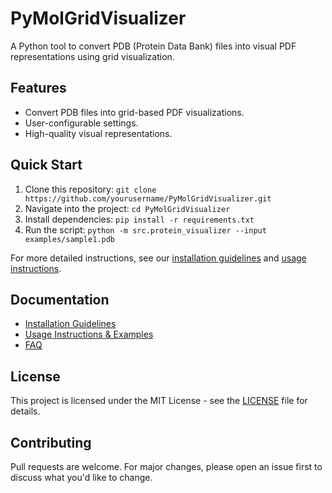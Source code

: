 # PyMolGridVisualizer

A Python tool to convert PDB (Protein Data Bank) files into visual PDF representations using grid visualization.

## Features

- Convert PDB files into grid-based PDF visualizations.
- User-configurable settings.
- High-quality visual representations.

## Quick Start

1. Clone this repository: `git clone https://github.com/yourusername/PyMolGridVisualizer.git`
2. Navigate into the project: `cd PyMolGridVisualizer`
3. Install dependencies: `pip install -r requirements.txt`
4. Run the script: `python -m src.protein_visualizer --input examples/sample1.pdb`

For more detailed instructions, see our [installation guidelines](docs/installation.md) and [usage instructions](docs/usage.md).

## Documentation

- [Installation Guidelines](docs/installation.md)
- [Usage Instructions & Examples](docs/usage.md)
- [FAQ](docs/faq.md)

## License

This project is licensed under the MIT License - see the [LICENSE](LICENSE) file for details.

## Contributing

Pull requests are welcome. For major changes, please open an issue first to discuss what you'd like to change.
